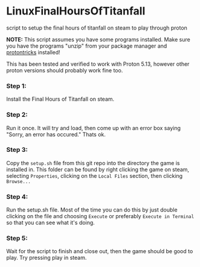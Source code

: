 # LinuxFinalHoursOfTitanfall
script to setup the final hours of titanfall on steam to play through proton

**NOTE:** This script assumes you have some programs installed.  Make sure you have the programs "unzip" from your package manager and [protontricks](https://github.com/Matoking/protontricks) installed!

This has been tested and verified to work with Proton 5.13, however other proton versions should probably work fine too.

### Step 1:
Install the Final Hours of Titanfall on steam.

### Step 2:
Run it once.  It will try and load, then come up with an error box saying "Sorry, an error has occured."  Thats ok.

### Step 3:
Copy the `setup.sh` file from this git repo into the directory the game is installed in.  This folder can be found by right clicking the game on steam, selecting `Properties`, clicking on the `Local Files` section, then clicking `Browse...`

### Step 4:
Run the setup.sh file.  Most of the time you can do this by just double clicking on the file and choosing `Execute` or preferably `Execute in Terminal` so that you can see what it's doing.

### Step 5:
Wait for the script to finish and close out, then the game should be good to play. Try pressing play in steam.